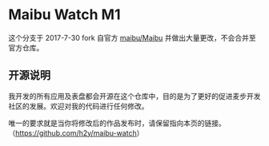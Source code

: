 # Maibu Watch M1

这个分支于 2017-7-30 fork 自官方 [maibu/Maibu](https://github.com/maibu/Maibu) 并做出大量更改，不会合并至官方仓库。

## 开源说明

我开发的所有应用及表盘都会开源在这个仓库中，目的是为了更好的促进麦步开发社区的发展。欢迎对我的代码进行任何修改。

唯一的要求就是当你将修改后的作品发布时，请保留指向本页的链接。（<https://github.com/h2y/maibu-watch>）

